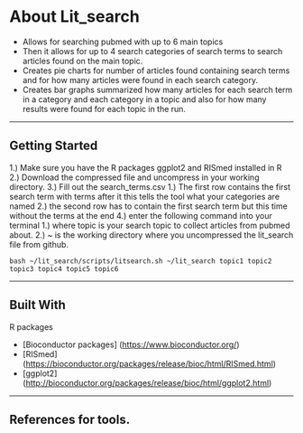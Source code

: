 # About Lit_search
 
* Allows for searching pubmed with up to 6 main topics  
* Then it allows for up to 4 search categories of search terms to search articles found on the main topic.
* Creates pie charts for number of articles found containing search terms and for how many articles were found in each search category.
* Creates bar graphs summarized how many articles for each search term in a category and each category in a topic and also for how many results were found for each topic in the run.

___

## Getting Started
1.) Make sure you have the R packages ggplot2 and RISmed installed in R
2.) Download the compressed file and uncompress in your working directory.
3.) Fill out the search_terms.csv 
   1.) The first row contains the first search term with terms after it this tells the tool what your categories are named
   2.) the second row has to contain the first search term but this time without the terms at the end
4.) enter the following command into your terminal 
   1.) where topic is your search topic to collect articles from pubmed about.
   2.) ~ is the working directory where you uncompressed the lit_search file from github.
```
bash ~/lit_search/scripts/litsearch.sh ~/lit_search topic1 topic2 topic3 topic4 topic5 topic6
```
___

## Built With
R packages
* [Bioconductor packages] (https://www.bioconductor.org/)
* [RISmed] (https://bioconductor.org/packages/release/bioc/html/RISmed.html)
* [ggplot2] (http://bioconductor.org/packages/release/bioc/html/ggplot2.html)

___

## References for tools.



